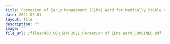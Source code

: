 ```yaml
---
title: Formation of EarLy Management (ELMa) Ward for Medically Stable COVID Patients
date: 2021-09-01
layout: file
description: ""
image: ""
file_url: /files/460_CGH_SHM 2021_Formation of ELMa Ward_COMBINED.pdf
---
```

